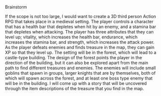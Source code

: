Brainstorm

If the scope is not too large, I would want to create a 3D third person Action RPG that takes place in a medieval setting. The player controls a character that has a health bar that depletes when hit by an enemy, and a stamina bar that depletes when attacking. The player has three attributes that they can level up; vitality, which increases the health bar, endurance, which increases the stamina bar, and strength, which increases the attack power. As the player defeats enemies and finds treasure in the map, they can gain XP so that they level up. The setting will be in the forest, which will lead to a castle-type building. The design of the forest points the player in the direction of the building, but it can also be explored apart from the main path to find different treasures and enemies. The enemies will include small goblins that spawn in groups, larger knights that are by themselves, both of which will spawn across the forest, and at least one boss type enemy that will be in the building. I will come up with a story that will be uncovered through the item descriptions of the treasure that you find in the map.